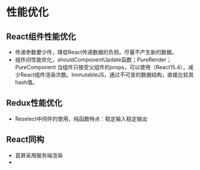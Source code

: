 # 性能优化

## React组件性能优化

* 传递参数要少传，降低React传递数据的负担。尽量不产生新的数据。
* 组件间性能优化，shouldComponentUpdate函数；PureRender；PureComponent 当组件只接受父组件的props，可以使用（React15.4），减少React组件渲染次数。ImmutableJS，通过不可变的数据结构，直接比较其hash值。

## Redux性能优化

* Reselect中间件的使用，纯函数特点：稳定输入稳定输出

## React同构

* 首屏采用服务端渲染
* 
